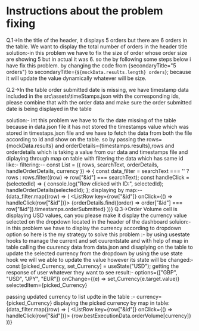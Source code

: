 # Instructions about the problem fixing
Q.1->In the title of the header, it displays 5 orders but there are 6 orders in the table. We want to display the total number of orders in the header title
solution:-in this problem we have to fix the size of order whose order size are showing 5 but in actual it was 6.
so the by following some steps below i have fix this problem.
by changing the code from {secondaryTitle="5 orders"} to secondaryTitle={`${mockData.results.length} orders`}; 
because it will update the value dynamically whatever will be size.

Q.2->In the table order submitted date is missing, we have timestamp data included in the src\assets\timeStamps.json with the corresponding ids, please combine that with the order data and make sure the order submitted date is being displayed in the table

solution:- int this problem we have to fix the date missing of the table because in data.json file it has not stored the timestamps value 
which was stored in timestaps.json file and we have to fetch the data from both the file according to id and show on the table.
so by passing the rows={mockData.results} and orderDetails={timestamps.results},rows and orderdetails which is taking a value from our data and timestamps file and diplaying through map on table with filtering the data which has same id like:-
filtering:--
const List = ({ rows, searchText, orderDetails, handleOrderDetails, currency }) => {
  const data_filter = searchText === '' ? rows : rows.filter((row) => row["&id"] === searchText);
  const handleClick = (selectedId) => {
    console.log("Row clicked with ID:", selectedId);
    handleOrderDetails(selectedId);
  };
  displaying by map:--
  {data_filter.map((row) => (
          <ListRow key={row["&id"]} onClick={() => handleClick(row["&id"])}>
            <ListRowCell>{orderDetails.find((order) => order["&id"] === row["&id"]).timestamps.orderSubmitted}</ListRowCell>
        ))}
Q.3->Order Volume cell is displaying USD values, can you please make it display the currency value selected on the dropdown located in the header of the dashboard
soluion:-in this problem we have to display the currency according to dropdown option
so here is the my strategy to solve this problem :-
by using usestate hooks to manage the current and set cuurentstate and with help of map in table calling the cuurency data from data.json and disaplying on the table to update the selected currency from the dropdown 
by using the use state hook we will we able to update the value however its state will be changed:-
 const [picked_Currency, set_Currency] = useState("USD");
 getting the response of user whatever they want to see result:-
options={["GBP", "USD", "JPY", "EUR"]}
            onChange={(e) => set_Currency(e.target.value)}
            selectedItem={picked_Currency}
            
passing updated currency to list updte in the table :-
currency={picked_Currency}
displaying the picked currency by map in table:
{data_filter.map((row) => (
          <ListRow key={row["&id"]} onClick={() => handleClick(row["&id"])}>
    <ListRowCell>{row.bestExecutionData.orderVolume[currency]}</ListRowCell>
     </ListRow>
        ))}

        

